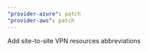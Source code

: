 ```yaml
---
"provider-azure": patch
"provider-aws": patch
---
```


Add site-to-site VPN resources abbreviations
